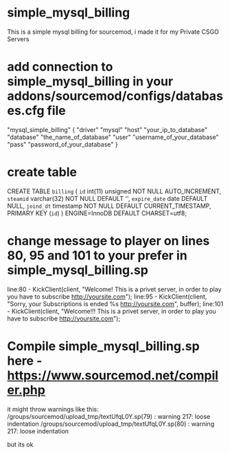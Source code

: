 # simple_mysql_billing
This is a simple mysql billing for sourcemod, i made it for my Private CSGO Servers

# add connection to simple_mysql_billing in your addons/sourcemod/configs/databases.cfg file
"mysql_simple_billing"
         {
                "driver"   "mysql"
                "host"   "your_ip_to_database"
                "database"   "the_name_of_database"
                "user"   "username_of_your_database"
                "pass"   "password_of_your_database"
        }

# create table 
CREATE TABLE `billing` (
  `id` int(11) unsigned NOT NULL AUTO_INCREMENT,
  `steamid` varchar(32) NOT NULL DEFAULT '',
  `expire_date` date DEFAULT NULL,
  `joind_dt` timestamp NOT NULL DEFAULT CURRENT_TIMESTAMP,
  PRIMARY KEY (`id`)
) ENGINE=InnoDB DEFAULT CHARSET=utf8;

# change message to player on lines 80, 95 and 101 to your prefer in simple_mysql_billing.sp
line:80 - KickClient(client, "Welcome! This is a privet server, in order to play you have to subscribe http://yoursite.com");
line:95 - KickClient(client, "Sorry, your Subscriptions is ended %s http://yoursite.com", buffer);
line:101 - KickClient(client, "Welcome!!! This is a privet server, in order to play you have to subscribe http://yoursite.com");

# Compile simple_mysql_billing.sp here - https://www.sourcemod.net/compiler.php
it might throw warnings like this:
/groups/sourcemod/upload_tmp/textUfqL0Y.sp(79) : warning 217: loose indentation
/groups/sourcemod/upload_tmp/textUfqL0Y.sp(80) : warning 217: loose indentation 

but its ok 
